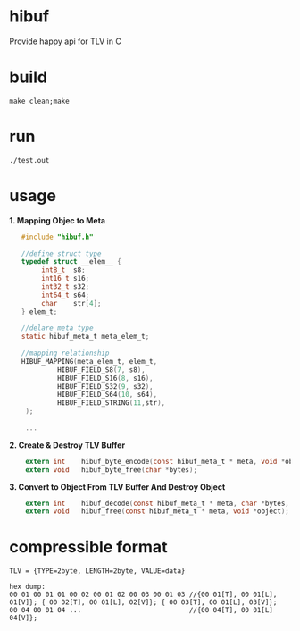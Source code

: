 # hibuf
Provide happy api for TLV in C

# build
    make clean;make

# run
    ./test.out
    
# usage

**1. Mapping Objec to Meta**

```c
   #include "hibuf.h"
   
   //define struct type 
   typedef struct __elem__ {
        int8_t  s8;
        int16_t s16;
        int32_t s32;
        int64_t s64;
        char    str[4];
   } elem_t;
   
   //delare meta type
   static hibuf_meta_t meta_elem_t;
  
   //mapping relationship
   HIBUF_MAPPING(meta_elem_t, elem_t,
            HIBUF_FIELD_S8(7, s8),
            HIBUF_FIELD_S16(8, s16),
            HIBUF_FIELD_S32(9, s32),
            HIBUF_FIELD_S64(10, s64),
            HIBUF_FIELD_STRING(11,str),
    );
    
    ...
```   

**2. Create & Destroy TLV Buffer**

```c
    extern int    hibuf_byte_encode(const hibuf_meta_t * meta, void *object, char **bytes);
    extern void   hibuf_byte_free(char *bytes);
 ```  
 
**3. Convert to Object From TLV Buffer And Destroy Object**

```c
    extern int    hibuf_decode(const hibuf_meta_t * meta, char *bytes, size_t size, void **object);
    extern void   hibuf_free(const hibuf_meta_t * meta, void *object);
```  


# compressible format

```
TLV = {TYPE=2byte, LENGTH=2byte, VALUE=data}

hex dump:
00 01 00 01 01 00 02 00 01 02 00 03 00 01 03 //{00 01[T], 00 01[L], 01[V]}; { 00 02[T], 00 01[L], 02[V]}; { 00 03[T], 00 01[L], 03[V]};
00 04 00 01 04 ...                           //{00 04[T], 00 01[L] 04[V]};
```
